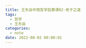 ```yaml
---
title: 王东岳中西哲学启蒙课02-老子之道
tags:
  - 哲学
  - 王东岳
categories:
  - note
date: 2022-08-02 00:00:01
---
```



<!-- more -->











